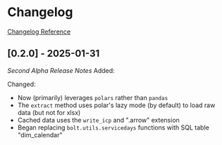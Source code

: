 # Changelog
[Changelog Reference](https://common-changelog.org/)

## [0.2.0] - 2025-01-31
_Second Alpha Release Notes_
Added:

Changed:
- Now (primarily) leverages `polars` rather than `pandas`
- The `extract` method uses polar's lazy mode (by default) to load raw data (but not for xlsx)
- Cached data uses the `write_icp` and ".arrow" extension
- Began replacing `bolt.utils.servicedays` functions with SQL table "dim_calendar"
